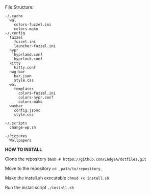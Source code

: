 File Structure:
```
~/.cache
  wal
    colors-fuzzel.ini
    colors-mako
~/.config
  fuzzel
    fuzzel.ini
    launcher-fuzzel.ini
  hypr
    hyprland.conf
    hyprlock.conf
  kitty
    kitty.conf
  nwg-bar
    bar.json
    style.css
  wal
    templates
      colors-fuzzel.ini
      colors-hypr.conf
      colors-mako
  waybar
    config.jsonc
    style.css

~/.scripts
  change-wp.sh

~/Pictures
  Wallpapers
```

**HOW TO INSTALL**

Clone the repository
```bash # https://github.com/LedgeA/dotfiles.git```

Move to the repository
```cd _path/to/repository_```

Make the install.sh executable
```chmod +x install.sh```

Run the install script
```./install.sh```
